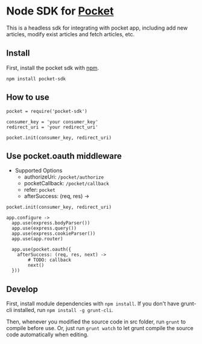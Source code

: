 # Node SDK for [Pocket](http://getpocket.com)
This is a headless sdk for integrating with pocket app, including add new articles, modify exist articles and fetch articles, etc.

## Install

First, install the pocket sdk with [npm](http://npmjs.org).
```
npm install pocket-sdk
```

## How to use
```
pocket = require('pocket-sdk')

consumer_key = 'your consumer_key'
redirect_uri = 'your redirect_uri'

pocket.init(consumer_key, redirect_uri)

```

## Use pocket.oauth middleware

- Supported Options
  - authorizeUri: `/pocket/authorize`
  - pocketCallback: `/pocket/callback`
  - refer: `pocket`
  - afterSuccess: (req, res) ->

```
pocket.init(consumer_key, redirect_uri)

app.configure ->
  app.use(express.bodyParser())
  app.use(express.query())
  app.use(express.cookieParser())
  app.use(app.router)

  app.use(pocket.oauth({
    afterSuccess: (req, res, next) ->
        # TODO: callback
        next()
  }))

```
## Develop

First, install module dependencies with `npm install`. If you don't have grunt-cli installed, run `npm install -g grunt-cli`.

Then, whenever you modified the source code in src folder, run `grunt` to compile before use. Or, just run `grunt watch` to let grunt compile the source code automatically when editing.
